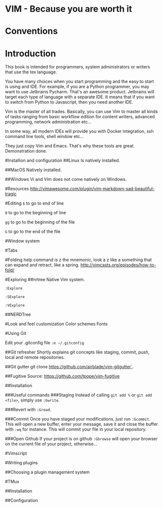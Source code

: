 # VIM - Because you are worth it

# Conventions

# Introduction
This book is intended for programmers, system administrators or writers
that use the tex language.

You have many choices when you start programming and the easy to start
is using and IDE. For example, if you are a Python programmer, you
may want to use Jetbrains Pycharm. That's an awesome product. 
Jetbrains will target each type of language with a separate IDE. It means
that if you want to switch from Python to Javascript, then you need another
IDE.

Vim is the master of all trades. Basically, you can use Vim to master all kinds
of tasks ranging from basic workflow edition for content writers,
advanced programming, network administration etc...

In some way, all modern IDEs will provide you with Docker integration, ssh
command line tools, shell window etc...

They just copy Vim and Emacs. That's why these tools are great. Demonstration done.


#Installion and configuration
##Linux
Is natively installed.

##MacOS
Natively installed.

##Windows
Vi and Vim does not come natively on Windows.

#Resources
http://vimawesome.com/plugin/vim-markdown-sad-beautiful-tragic

#Editing
`$` to go to end of line

`0` to go to the beginning of line

`gg` to go to the beginning of the file

`G` to go to the end of the file

#Window system

#Tabs

#Folding
help
command is z
the mnemonic, look a z like a something that can expand and retract, like
a spring.
http://vimcasts.org/episodes/how-to-fold/

#Exploring
##nrtree
Native Vim system.

`:Explore`

`:SExplore`

`:VExplore`

##NERDTree

#Look and feel customization
Color schemes
Fonts

#Using Git

Edit your .gitconfig file
`:e ~/.gitconfig`

##Git refresher
Shortly explains git concepts like staging, commit, push, local and remote
repositories.

##Git gutter
git clone https://github.com/airblade/vim-gitgutter`.

##Fugitive
Source: https://github.com/tpope/vim-fugitive

##Installation

###Useful commands
###Staging 
Instead of calling `git add %` or `git add <file>`, simply use `:Gwrite`.

###Revert 
with `:Gread`.

###Commit
Once you have staged your modifications, just run `:Gcommit`.
This will open a new buffer, enter your message, save it and close the buffer
with `:wq` for instance. This will commit your file in your local repository.

###Open Github
If your project is on github `:Gbrowse` will open your browser on the current 
file of your project, otherwise...

#Vimscript

#Writing plugins

##Choosing a plugin management system

#TMux

##Installation

##Configuration
